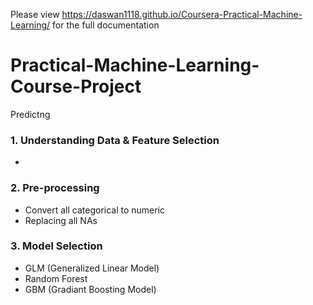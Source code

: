 Please view https://daswan1118.github.io/Coursera-Practical-Machine-Learning/ for the full documentation

# Practical-Machine-Learning-Course-Project
Predictng 

### 1. Understanding Data & Feature Selection
- 


### 2. Pre-processing
- Convert all categorical to numeric
- Replacing all NAs


### 3. Model Selection
- GLM (Generalized Linear Model)
- Random Forest
- GBM (Gradiant Boosting Model)
